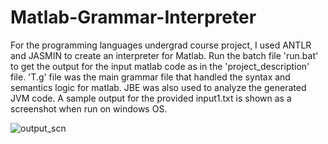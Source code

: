 # Matlab-Grammar-Interpreter

For the programming languages undergrad course project, I used ANTLR and JASMIN to create an interpreter for Matlab.
Run the batch file 'run.bat' to get the output for the input matlab code as in the 'project_description' file. 'T.g' file was the 
main grammar file that handled the syntax and semantics logic for matlab. 
JBE was also used to analyze the generated JVM code. 
A sample output for the provided input1.txt is shown as a screenshot when run on windows OS.

![output_scn](https://user-images.githubusercontent.com/90108666/148633628-a29f3caf-7684-4b28-9b12-e049b32db706.PNG)
